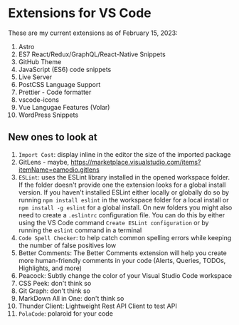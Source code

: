 # Extensions for VS Code

These are my current extensions as of February 15, 2023:

1. Astro
1. ES7 React/Redux/GraphQL/React-Native Snippets
1. GitHub Theme
1. JavaScript (ES6) code snippets
1. Live Server
1. PostCSS Language Support
1. Prettier - Code formatter
1. vscode-icons
1. Vue Langugae Features (Volar)
1. WordPress Snippets

## New ones to look at

1. `Import Cost`: display inline in the editor the size of the imported package
1. GitLens - maybe, https://marketplace.visualstudio.com/items?itemName=eamodio.gitlens
1. `ESLint`: uses the ESLint library installed in the opened workspace folder. If the folder doesn't provide one the extension looks for a global install version. If you haven't installed ESLint either locally or globally do so by running `npm install eslint` in the workspace folder for a local install or `npm install -g eslint` for a global install. On new folders you might also need to create a `.eslintrc` configuration file. You can do this by either using the VS Code command `Create ESLint configuration` or by running the `eslint` command in a terminal
1. `Code Spell Checker`: to help catch common spelling errors while keeping the number of false positives low
1. Better Comments: The Better Comments extension will help you create more human-friendly comments in your code (Alerts, Queries, TODOs, Highlights, and more)
1. Peacock: Subtly change the color of your Visual Studio Code workspace
1. CSS Peek: don't think so
1. Git Graph: don't think so
1. MarkDown All in One: don't think so
1. Thunder Client: Lightweight Rest API Client to test API
1. `PolaCode`: polaroid for your code
